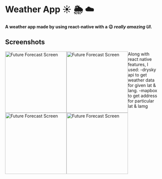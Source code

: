# Weather App :sunny: :sun_behind_rain_cloud: :cloud:
#### A weather app made by using react-native with a :wink: *really amazing UI*.

## Screenshots

<img src="https://i.ibb.co/F5xxNcs/Img2.jpg" 
     alt="Future Forecast Screen"  
     style="float: left" 
     width="200px"/><img src="https://i.ibb.co/yBJ1JnG/Img3.jpg" 
     alt="Future Forecast Screen" 
     width="200px" 
     style="float:left"/><img src="https://i.ibb.co/D7nqRRK/Img4.jpg" 
     alt="Future Forecast Screen" 
     width="200px" 
     style="float:left"/><img src="https://i.ibb.co/mC8YWC6/Img1.jpg" 
     alt="Future Forecast Screen" 
     width="200px" 
     style="float:left"/>

Along with react native features, I used:
    -drysky api to get weather data for given lat & lang.
    -mapbox to get address for particular lat & lamg
